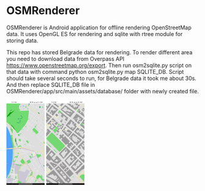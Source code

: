 # OSMRenderer
OSMRenderer is Android application for offline rendering OpenStreetMap data. 
It uses OpenGL ES for rendering and sqlite with rtree module for storing data. 

This repo has stored Belgrade data for rendering. 
To render different area you need to download data from Overpass API https://www.openstreetmap.org/export. 
Then run osm2sqlite.py script on that data with command python osm2sqlite.py map SQLITE_DB. 
Script should take several seconds to run, for Belgrade data it took me about 30s. 
And then replace SQLITE_DB file in OSMRenderer/app/src/main/assets/database/ folder with newly created file.

<p float="left">
  <img src="images/img1.jpg" width="100" />
  <img src="images/img2.jpg" width="100" /> 
</p>
